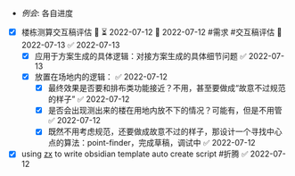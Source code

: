 - _例会_: 各自进度
- [x] 楼栋测算交互稿评估 🔼 ⏳ 2022-07-12 📅 2022-07-12 #需求 #交互稿评估 📅 2022-07-13 ✅ 2022-07-13
	- [x] 应用于方案生成的具体逻辑：对接方案生成的具体细节问题 ✅ 2022-07-13
	- [x] 放置在场地内的逻辑： ✅ 2022-07-12
		- [x] 最终效果是否要和排布类功能接近？不用，甚至要做成“故意不过规范的样子” ✅ 2022-07-12
		- [x] 是否会出现测出来的楼在用地内放不下的情况？可能有，但是不用管 ✅ 2022-07-12
		- [x] 既然不用考虑规范，还要做成故意不过的样子，那设计一个寻找中心点的算法：point-finder，完成草稿，调试中 ✅ 2022-07-12
- [x] using [zx](https://github.com/google/zx) to write obsidian template auto create script #折腾 ✅ 2022-07-12